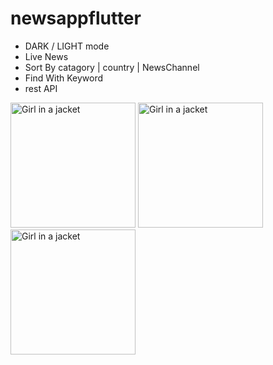 # newsappflutter

* DARK / LIGHT mode
* Live News
* Sort By catagory | country | NewsChannel
* Find With Keyword
* rest API

 <img src="https://raw.githubusercontent.com/j-j-gajjar/NewsApp/master/ScreenShots/Screenshot_1595243199.png" alt="Girl in a jacket" width="200">  <img src="https://raw.githubusercontent.com/j-j-gajjar/NewsApp/master/ScreenShots/Screenshot_1595243207.png" alt="Girl in a jacket"  width="200">   <img src="https://raw.githubusercontent.com/j-j-gajjar/NewsApp/master/ScreenShots/Screenshot_1595243210.png" alt="Girl in a jacket"  width="200">
